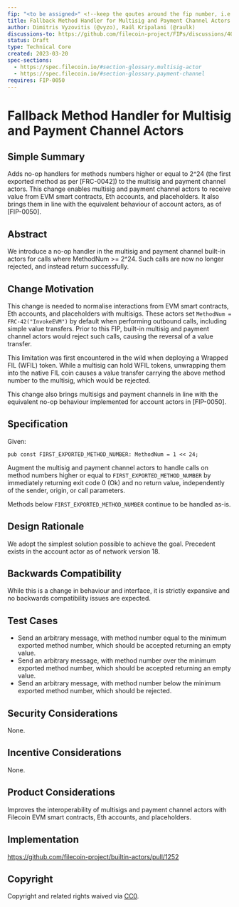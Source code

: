```yaml
---
fip: "<to be assigned>" <!--keep the qoutes around the fip number, i.e: `fip: "0001"`-->
title: Fallback Method Handler for Multisig and Payment Channel Actors
author: Dimitris Vyzovitis (@vyzo), Raúl Kripalani (@raulk)
discussions-to: https://github.com/filecoin-project/FIPs/discussions/401
status: Draft
type: Technical Core
created: 2023-03-20
spec-sections:
  - https://spec.filecoin.io/#section-glossary.multisig-actor
  - https://spec.filecoin.io/#section-glossary.payment-channel
requires: FIP-0050
---
```


# Fallback Method Handler for Multisig and Payment Channel Actors

## Simple Summary

Adds no-op handlers for methods numbers higher or equal to 2^24 (the first exported method as per [FRC-0042]) to the multisig and payment channel actors.
This change enables multisig and payment channel actors to receive value from EVM smart contracts, Eth accounts, and placeholders.
It also brings them in line with the equivalent behaviour of account actors, as of [FIP-0050].

## Abstract

We introduce a no-op handler in the multisig and payment channel built-in actors for calls where MethodNum >= 2^24.
Such calls are now no longer rejected, and instead return successfully.

## Change Motivation

This change is needed to normalise interactions from EVM smart contracts, Eth accounts, and placeholders with multisigs.
These actors set `MethodNum = FRC-42("InvokeEVM")` by default when performing outbound calls, including simple value transfers.
Prior to this FIP, built-in multisig and payment channel actors would reject such calls, causing the reversal of a value transfer.

This limitation was first encountered in the wild when deploying a Wrapped FIL (WFIL) token.
While a multisig can hold WFIL tokens, unwrapping them into the native FIL coin causes a value transfer carrying the above method number to the multisig, which would be rejected.

This change also brings multisigs and payment channels in line with the equivalent no-op behaviour implemented for account actors in [FIP-0050].

## Specification

Given:

```
pub const FIRST_EXPORTED_METHOD_NUMBER: MethodNum = 1 << 24;
```

Augment the multisig and payment channel actors to handle calls on method numbers higher or equal to `FIRST_EXPORTED_METHOD_NUMBER` by immediately returning exit code 0 (Ok) and no return value, independently of the sender, origin, or call parameters.

Methods below `FIRST_EXPORTED_METHOD_NUMBER` continue to be handled as-is.

## Design Rationale

We adopt the simplest solution possible to achieve the goal.
Precedent exists in the account actor as of network version 18.

## Backwards Compatibility

While this is a change in behaviour and interface, it is strictly expansive and no backwards compatibility issues are expected.

## Test Cases

- Send an arbitrary message, with method number equal to the minimum exported method number, which should be accepted returning an empty value.
- Send an arbitrary message, with method number over the minimum exported method number, which should be accepted returning an empty value.
- Send an arbitrary message, with method number below the minimum exported method number, which should be rejected.

## Security Considerations

None.

## Incentive Considerations

None.

## Product Considerations

Improves the interoperability of multisigs and payment channel actors with Filecoin EVM smart contracts, Eth accounts, and placeholders.

## Implementation

https://github.com/filecoin-project/builtin-actors/pull/1252

## Copyright

Copyright and related rights waived via [CC0](https://creativecommons.org/publicdomain/zero/1.0/).
